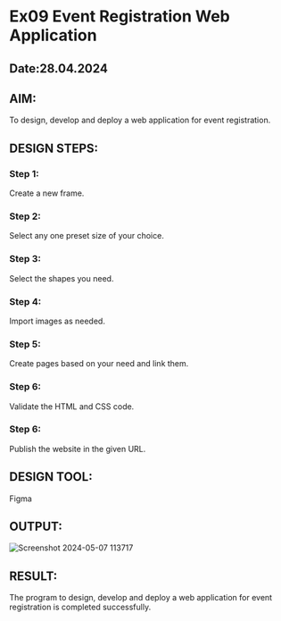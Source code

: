 # Ex09 Event Registration Web Application
## Date:28.04.2024
## AIM:
To design, develop and deploy a web application for event registration.

## DESIGN STEPS:

### Step 1:
Create a new frame.

### Step 2:
Select any one preset size of your choice.

### Step 3:
Select the shapes you need.

### Step 4:
Import images as needed.

### Step 5:
Create pages based on your need and link them.

### Step 6:

Validate the HTML and CSS code.

### Step 6:

Publish the website in the given URL.

## DESIGN TOOL:
Figma

## OUTPUT:
![Screenshot 2024-05-07 113717](https://github.com/Jesubalan19/Figma/assets/144979294/8db42982-aa0b-491b-b93f-65f5974e13ce)

## RESULT:
The program to design, develop and deploy a web application for event registration is completed successfully.
